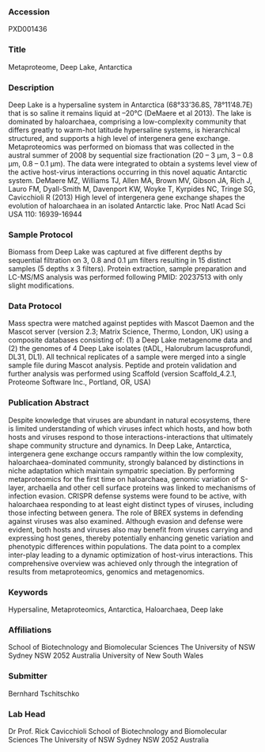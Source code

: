 ### Accession
PXD001436

### Title
Metaproteome, Deep Lake, Antarctica

### Description
Deep Lake is a hypersaline system in Antarctica  (68°33’36.8S, 78°11’48.7E) that is so saline it remains liquid at –20°C (DeMaere et al 2013). The lake is dominated by haloarchaea, comprising a low-complexity community that differs greatly to warm-hot latitude hypersaline systems, is hierarchical structured, and supports a high level of intergenera gene exchange. Metaproteomics was performed on biomass that was collected in the austral summer of 2008 by sequential size fractionation (20 – 3 µm, 3 – 0.8 µm, 0.8 – 0.1 µm). The data were integrated to obtain a systems level view of the active host-virus interactions occurring in this novel aquatic Antarctic system.   DeMaere MZ, Williams TJ, Allen MA, Brown MV, Gibson JA, Rich J, Lauro FM, Dyall-Smith M, Davenport KW, Woyke T, Kyrpides NC, Tringe SG, Cavicchioli R (2013) High level of intergenera gene exchange shapes the evolution of haloarchaea in an isolated Antarctic lake. Proc Natl Acad Sci USA 110: 16939-16944

### Sample Protocol
Biomass from Deep Lake was captured at five different depths by sequential filtration on 3, 0.8 and 0.1 µm filters resulting in 15 distinct samples (5 depths x 3 filters). Protein extraction, sample preparation and LC-MS/MS analysis was performed following PMID: 20237513 with only slight modifications.

### Data Protocol
Mass spectra were matched against peptides with Mascot Daemon and the Mascot server (version 2.3; Matrix Science, Thermo, London, UK) using a composite databases consisting of: (1) a Deep Lake metagenome data and (2) the genomes of 4 Deep Lake isolates (tADL, Halorubrum lacusprofundi, DL31, DL1). All technical replicates of a sample were merged into a single sample file during Mascot analysis. Peptide and protein validation and further analysis was performed using Scaffold (version Scaffold_4.2.1, Proteome Software Inc., Portland, OR, USA)

### Publication Abstract
Despite knowledge that viruses are abundant in natural ecosystems, there is limited understanding of which viruses infect which hosts, and how both hosts and viruses respond to those interactions-interactions that ultimately shape community structure and dynamics. In Deep Lake, Antarctica, intergenera gene exchange occurs rampantly within the low complexity, haloarchaea-dominated community, strongly balanced by distinctions in niche adaptation which maintain sympatric speciation. By performing metaproteomics for the first time on haloarchaea, genomic variation of S-layer, archaella and other cell surface proteins was linked to mechanisms of infection evasion. CRISPR defense systems were found to be active, with haloarchaea responding to at least eight distinct types of viruses, including those infecting between genera. The role of BREX systems in defending against viruses was also examined. Although evasion and defense were evident, both hosts and viruses also may benefit from viruses carrying and expressing host genes, thereby potentially enhancing genetic variation and phenotypic differences within populations. The data point to a complex inter-play leading to a dynamic optimization of host-virus interactions. This comprehensive overview was achieved only through the integration of results from metaproteomics, genomics and metagenomics.

### Keywords
Hypersaline, Metaproteomics, Antarctica, Haloarchaea, Deep lake

### Affiliations
School of Biotechnology and Biomolecular Sciences The University of NSW Sydney NSW 2052 Australia
University of New South Wales

### Submitter
Bernhard Tschitschko

### Lab Head
Dr Prof. Rick Cavicchioli
School of Biotechnology and Biomolecular Sciences The University of NSW Sydney NSW 2052 Australia


